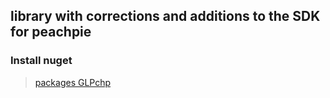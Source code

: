 ## library with corrections and additions to the SDK for peachpie

### Install nuget
> [packages GLPchp](https://www.nuget.org/packages/GLPchp/)
